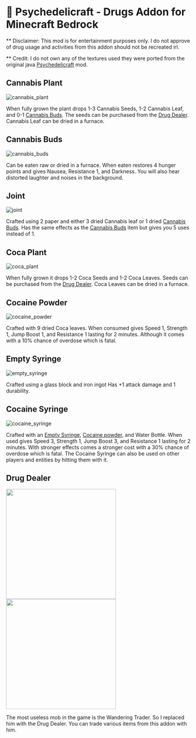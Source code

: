 # 🌿 Psychedelicraft - Drugs Addon for Minecraft Bedrock

** Disclaimer: This mod is for entertainment purposes only. I do not approve of drug usage and activities from this addon should not be recreated irl.

** Credit: I do not own any of the textures used they were ported from the original java [Psychedelicraft](https://github.com/Ivorforce/Psychedelicraft) mod.

## Cannabis Plant
![cannabis_plant](https://github.com/Davis8483/Psychedelicraft-Bedrock-Addon/assets/76828148/34e2c846-4496-45c9-8c26-a20d2d227441)

When fully grown the plant drops 1-3 Cannabis Seeds, 1-2 Cannabis Leaf, and 0-1 [Cannabis Buds](#cannabis-buds). The seeds can be purchased from the [Drug Dealer](#drug-dealer). Cannabis Leaf can be dried in a furnace.

## Cannabis Buds
![cannabis_buds](https://github.com/Davis8483/Psychedelicraft-Bedrock-Addon/assets/76828148/805fa4bc-852a-41d6-a08a-d514b0a39a61)

Can be eaten raw or dried in a furnace. When eaten restores 4 hunger points and gives Nausea, Resistance 1, and Darkness. You will also hear distorted laughter and noises in the background.

## Joint
![joint](https://github.com/Davis8483/Psychedelicraft-Bedrock-Addon/assets/76828148/02cd1085-fef4-41fb-9463-258cfaa6aa88)

Crafted using 2 paper and either 3 dried Cannabis leaf or 1 dried [Cannabis Buds](#cannabis-buds). Has the same effects as the [Cannabis Buds](#cannabis-buds) item but gives you 5 uses instead of 1.

## Coca Plant
![coca_plant](https://github.com/Davis8483/Psychedelicraft-Bedrock-Addon/assets/76828148/2bae57db-6a2f-4731-87cb-6c5ec6e3230b)

When fully grown it drops 1-2 Coca Seeds and 1-2 Coca Leaves. Seeds can be purchased from the [Drug Dealer](#drug-dealer). Coca Leaves can be dried in a furnace.

## Cocaine Powder
![cocaine_powder](https://github.com/Davis8483/Psychedelicraft-Bedrock-Addon/assets/76828148/d51d6190-d883-4260-846c-516297a0db23)

Crafted with 9 dried Coca leaves. When consumed gives Speed 1, Strength 1, Jump Boost 1, and Resistance 1 lasting for 2 minutes. Although it comes with a 10% chance of overdose which is fatal.

## Empty Syringe
![empty_syringe](https://github.com/Davis8483/Psychedelicraft-Bedrock-Addon/assets/76828148/6f00361c-a66a-43b6-8936-e6182ded9e1c)

Crafted using a glass block and iron ingot Has +1 attack damage and 1 durability.

## Cocaine Syringe
![cocaine_syringe](https://github.com/Davis8483/Psychedelicraft-Bedrock-Addon/assets/76828148/02080485-b836-4a8b-809a-97149d9ca9d0)

Crafted with an [Empty Syringe](#empty-syringe), [Cocaine powder](#cocaine-powder), and Water Bottle. When used gives Speed 3, Strength 1, Jump Boost 3, and Resistance 1 lasting for 2 minutes. With stronger effects comes a stronger cost with a 30% chance of overdose which is fatal. The Cocaine Syringe can also be used on other players and entities by hitting them with it.

## Drug Dealer
<img src="https://github.com/Davis8483/Psychedelicraft-Bedrock-Addon/assets/76828148/9a7717cb-1797-4c98-81f5-a912e1029434" height="300"/></img><img src="https://github.com/Davis8483/Psychedelicraft-Bedrock-Addon/assets/76828148/66870ced-4d4f-44e0-b2c8-2d5b8108be37" height="300"/></img>

The most useless mob in the game is the Wandering Trader. So I replaced him with the Drug Dealer. You can trade various items from this addon with him.
